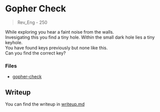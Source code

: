 # Gopher Check
> Rev_Eng - 250

While exploring you hear a faint noise from the walls. <br>
Invesigating this you find a tiny hole. Within the small dark hole lies a tiny keyhole. <br>
You have found keys previously but none like this. <br>
Can you find the correct key?


### Files

* [gopher-check](./gopher-check)


## Writeup
You can find the writeup in [writeup.md](./writeup.md)
